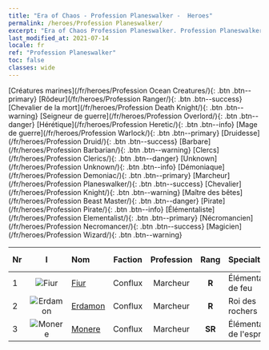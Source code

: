 ```yaml
---
title: "Era of Chaos - Profession Planeswalker -  Heroes"
permalink: /heroes/Profession Planeswalker/
excerpt: "Era of Chaos Profession Planeswalker. Profession Planeswalker. List of Profession  in Era of Chaos"
last_modified_at: 2021-07-14
locale: fr
ref: "Profession Planeswalker"
toc: false
classes: wide
---
```

 [Créatures marines](/fr/heroes/Profession Ocean Creatures/){: .btn .btn--primary} [Rôdeur](/fr/heroes/Profession Ranger/){: .btn .btn--success} [Chevalier de la mort](/fr/heroes/Profession Death Knight/){: .btn .btn--warning} [Seigneur de guerre](/fr/heroes/Profession Overlord/){: .btn .btn--danger} [Hérétique](/fr/heroes/Profession Heretic/){: .btn .btn--info} [Mage de guerre](/fr/heroes/Profession Warlock/){: .btn .btn--primary} [Druidesse](/fr/heroes/Profession Druid/){: .btn .btn--success} [Barbare](/fr/heroes/Profession Barbarian/){: .btn .btn--warning} [Clercs](/fr/heroes/Profession Clerics/){: .btn .btn--danger} [Unknown](/fr/heroes/Profession Unknown/){: .btn .btn--info} [Démoniaque](/fr/heroes/Profession Demoniac/){: .btn .btn--primary} [Marcheur](/fr/heroes/Profession Planeswalker/){: .btn .btn--success} [Chevalier](/fr/heroes/Profession Knight/){: .btn .btn--warning} [Maître des bêtes](/fr/heroes/Profession Beast Master/){: .btn .btn--danger} [Pirate](/fr/heroes/Profession Pirate/){: .btn .btn--info} [Élémentaliste](/fr/heroes/Profession Elementalist/){: .btn .btn--primary} [Nécromancien](/fr/heroes/Profession Necromancer/){: .btn .btn--success} [Magicien](/fr/heroes/Profession Wizard/){: .btn .btn--warning} 

  | Nr |  I |    Nom    |  Faction  |  Profession   |  Rang  |    Specialty     | User Rate  | 
  |:---|:--:|:-----------|:-------:|:-------------:|:------:|:-----------------|:----:|
  | 1 | ![Fiur](/images/h/h_Fiur.jpg) | [Fiur](/fr/heroes/Fiur/) | Conflux | Marcheur | **R** |  Élémentaire de feu | R |
  | 2 | ![Erdamon](/images/h/h_Erdamon.jpg) | [Erdamon](/fr/heroes/Erdamon/) | Conflux | Marcheur | **R** |  Roi des rochers | R |
  | 3 | ![Monere](/images/h/h_Monere.jpg) | [Monere](/fr/heroes/Monere/) | Conflux | Marcheur | **SR** |  Élémentaire de l'esprit | R |
